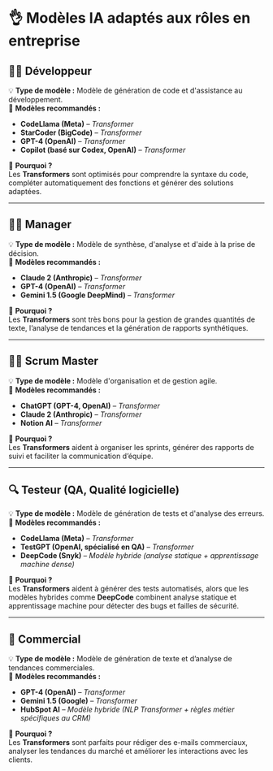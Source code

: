 # 👌 **Modèles IA adaptés aux rôles en entreprise**  

## **👨‍💻 Développeur**  
💡 **Type de modèle :** Modèle de génération de code et d'assistance au développement.  
📌 **Modèles recommandés :**  
- **CodeLlama (Meta)** – *Transformer*  
- **StarCoder (BigCode)** – *Transformer*  
- **GPT-4 (OpenAI)** – *Transformer*  
- **Copilot (basé sur Codex, OpenAI)** – *Transformer*  

🔹 **Pourquoi ?**  
Les **Transformers** sont optimisés pour comprendre la syntaxe du code, compléter automatiquement des fonctions et générer des solutions adaptées.

---

## **👨‍🎓 Manager**  
💡 **Type de modèle :** Modèle de synthèse, d'analyse et d'aide à la prise de décision.  
📌 **Modèles recommandés :**  
- **Claude 2 (Anthropic)** – *Transformer*  
- **GPT-4 (OpenAI)** – *Transformer*  
- **Gemini 1.5 (Google DeepMind)** – *Transformer*  

🔹 **Pourquoi ?**  
Les **Transformers** sont très bons pour la gestion de grandes quantités de texte, l’analyse de tendances et la génération de rapports synthétiques.

---

## **🧑‍🏫 Scrum Master**  
💡 **Type de modèle :** Modèle d'organisation et de gestion agile.  
📌 **Modèles recommandés :**  
- **ChatGPT (GPT-4, OpenAI)** – *Transformer*  
- **Claude 2 (Anthropic)** – *Transformer*  
- **Notion AI** – *Transformer*  

🔹 **Pourquoi ?**  
Les **Transformers** aident à organiser les sprints, générer des rapports de suivi et faciliter la communication d’équipe.

---

## **🔍 Testeur (QA, Qualité logicielle)**  
💡 **Type de modèle :** Modèle de génération de tests et d'analyse des erreurs.  
📌 **Modèles recommandés :**  
- **CodeLlama (Meta)** – *Transformer*  
- **TestGPT (OpenAI, spécialisé en QA)** – *Transformer*  
- **DeepCode (Snyk)** – *Modèle hybride (analyse statique + apprentissage machine dense)*  

🔹 **Pourquoi ?**  
Les **Transformers** aident à générer des tests automatisés, alors que les modèles hybrides comme **DeepCode** combinent analyse statique et apprentissage machine pour détecter des bugs et failles de sécurité.

---

## **💼 Commercial**  
💡 **Type de modèle :** Modèle de génération de texte et d’analyse de tendances commerciales.  
📌 **Modèles recommandés :**  
- **GPT-4 (OpenAI)** – *Transformer*  
- **Gemini 1.5 (Google)** – *Transformer*  
- **HubSpot AI** – *Modèle hybride (NLP Transformer + règles métier spécifiques au CRM)*  

🔹 **Pourquoi ?**  
Les **Transformers** sont parfaits pour rédiger des e-mails commerciaux, analyser les tendances du marché et améliorer les interactions avec les clients.